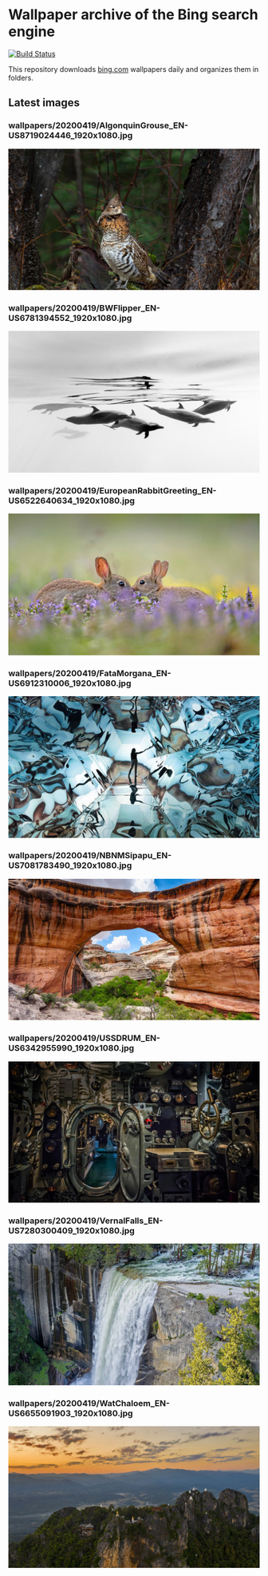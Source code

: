 # Wallpaper archive of the Bing search engine

[![Build Status](https://travis-ci.org/kijart/bing-daily-images-dl.svg?branch=wallpapers)](https://travis-ci.org/kijart/bing-daily-images-dl)

This repository downloads [bing.com](https://www.bing.com) wallpapers daily and organizes them in folders.

## Latest images

<!-- Wallpapers -->

### wallpapers/20200419/AlgonquinGrouse_EN-US8719024446_1920x1080.jpg

![wallpapers/20200419/AlgonquinGrouse_EN-US8719024446_1920x1080.jpg](wallpapers/20200419/AlgonquinGrouse_EN-US8719024446_1920x1080.jpg)

### wallpapers/20200419/BWFlipper_EN-US6781394552_1920x1080.jpg

![wallpapers/20200419/BWFlipper_EN-US6781394552_1920x1080.jpg](wallpapers/20200419/BWFlipper_EN-US6781394552_1920x1080.jpg)

### wallpapers/20200419/EuropeanRabbitGreeting_EN-US6522640634_1920x1080.jpg

![wallpapers/20200419/EuropeanRabbitGreeting_EN-US6522640634_1920x1080.jpg](wallpapers/20200419/EuropeanRabbitGreeting_EN-US6522640634_1920x1080.jpg)

### wallpapers/20200419/FataMorgana_EN-US6912310006_1920x1080.jpg

![wallpapers/20200419/FataMorgana_EN-US6912310006_1920x1080.jpg](wallpapers/20200419/FataMorgana_EN-US6912310006_1920x1080.jpg)

### wallpapers/20200419/NBNMSipapu_EN-US7081783490_1920x1080.jpg

![wallpapers/20200419/NBNMSipapu_EN-US7081783490_1920x1080.jpg](wallpapers/20200419/NBNMSipapu_EN-US7081783490_1920x1080.jpg)

### wallpapers/20200419/USSDRUM_EN-US6342955990_1920x1080.jpg

![wallpapers/20200419/USSDRUM_EN-US6342955990_1920x1080.jpg](wallpapers/20200419/USSDRUM_EN-US6342955990_1920x1080.jpg)

### wallpapers/20200419/VernalFalls_EN-US7280300409_1920x1080.jpg

![wallpapers/20200419/VernalFalls_EN-US7280300409_1920x1080.jpg](wallpapers/20200419/VernalFalls_EN-US7280300409_1920x1080.jpg)

### wallpapers/20200419/WatChaloem_EN-US6655091903_1920x1080.jpg

![wallpapers/20200419/WatChaloem_EN-US6655091903_1920x1080.jpg](wallpapers/20200419/WatChaloem_EN-US6655091903_1920x1080.jpg)

